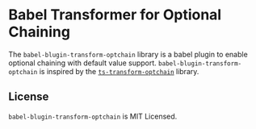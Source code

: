 # Babel Transformer for Optional Chaining

The `babel-blugin-transform-optchain` library is a babel plugin to enable optional chaining with default value support. 
`babel-blugin-transform-optchain` is inspired by the [`ts-transform-optchain`](https://github.com/rimeto/ts-transform-optchain) library.

## License

`babel-blugin-transform-optchain` is MIT Licensed.
